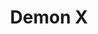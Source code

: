 ---
layout: credit-info
headerstatus: shunk-header
title: Demon X
iden: demonx
showreel_weight: 130
credits_weight: 98
thumbnail: /assets/img/credits-grid/demonx.jpg
image: /assets/img/credits-grid/opengraph/demonx.jpg
image_size: 3
category: credits
role: Composer
type: TV Series
imdb: http://www.imdb.com/title/tt5738090
genre: Horror
director: Matthew Campbell
writers: Jason Fisher
producers: Matthew Campbell
synopsis: Kidnapped at birth and raised in secrecy by the Church, Lilith is the most powerful exorcist in known existence.
---